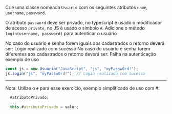 Crie uma classe nomeada `Usuario` com os seguintes atributos `name`, `username`, `password`.

O atributo `password` deve ser privado, no typescript é usado o modificador de acesso `private`, no JS é usado o símbolo `#`.
Adicione o método `login(username, password)` para autenticar o usuário

No caso do usuário e senha forem iguais aos cadastrados o retorno deverá ser: Login realizado com sucesso
No caso do usuário e senha forem diferentes aos cadastrados o retorno deverá ser: Falha na autenticação
exemplo de uso

```js
const js = new Usuario("JavaScript", "js", "myPassw0rd!");
js.login("js", "myPassw0rd!"); // Login realizado com sucesso
```

---

Nota: Utilize o `#` para esse exercício, exemplo simplificado de uso com #:

```js
  #atributoPrivado;
  ...
  this.#atributoPrivado = valor;
```
